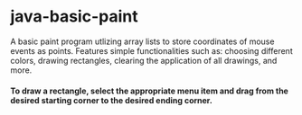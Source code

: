 # java-basic-paint
A basic paint program utlizing array lists to store coordinates of mouse events as points.
Features simple functionalities such as: choosing different colors, drawing rectangles, clearing the application of all drawings, and more.

#### To draw a rectangle, select the appropriate menu item and drag from the desired starting corner to the desired ending corner.
